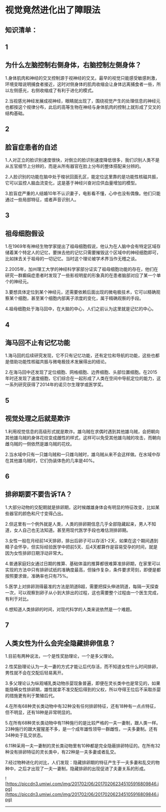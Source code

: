 # 视觉竟然进化出了障眼法

## 知识清单：

## 1

## 为什么左脑控制右侧身体，右脑控制左侧身体？

1.身体肌肉和神经的交叉控制源于视神经的交叉。最早的视觉只能感受敏感刺激，环境变暗说明捕食者接近，这时对侧身体的肌肉收缩会让身体远离捕食者一些，所以左侧感光，右侧收缩成了有利于进化的模式。

2.当视感光神经发展成视神经，眼睛就出现了，围绕视觉产生的处理信息的神经元也都按这个规律分布，此后的高等生物在神经与身体肌肉的控制上就形成了交叉的结构基础。

## 2

## 脸盲症患者的自述

1.人对正立的脸识别速度很快，对倒立的脸识别速度降低很多，我们识别人类不是从五官细节上分辨的，而是从所有器官在脸上分布的整体搭配来分辨的。

2.人脸识别的功能在脑中处于梭状回面孔区，能定位这里靠的是功能性核磁共振，它可以监控人脑血流变化，这是基于神经兴奋对应供血量增加的模型。

3.脸盲症严重的人结婚10年不认识妻子，电影看不懂，心中也没有偶像。他们只能通过一些局部特征，或者声音识别人。

## 3

## 祖母细胞假设

1.在1969年有神经生物学家提出了祖母细胞假说，他认为在人脑中会有特定区域存储着某个特定人的记忆，要抹去他的记忆只需要摧毁这个区域中的神经细胞即可，比如抹去关于祖母的一切记忆。当时这个理论被学术界当作无稽之谈。

2.2005年，加州理工大学的神经科学家部分证实了祖母细胞功能的存在，他们在研究一群癫痫症患者时发现了一些影视明星的形象真的在患者脑部对应了某一个单个的神经元。

3.要想具体定位到某个神经元，还需要依赖后面出现的微电极技术，它可以精确观察某个细胞，甚至某个细胞内部离子浓度的变化，属于精确观察的手段。

4.祖母细胞处于海马回中，在大脑的中心，人们之前认为这里就是记忆的中心。

## 4

## 海马回不止有记忆功能

1.海马回的后续研究发现，它不只有记忆功能，还有定位和导航的功能，这些也都是借助功能性核磁共振与微电极技术发展得出的结论。

2.在海马回中还发现了定位细胞、网格细胞、边界细胞、头部位置细胞。在2015年时还发现了速度细胞，它们综合在一起形成了人类在空间中导航定位的能力，这一系列研究获得了2014年的诺贝尔生理学或医学奖。

## 5

## 视觉处理之后就是欺诈

1.利用视觉信息的高级形式就是欺诈。雄乌贼在求偶时遇到其他雄乌贼，会把朝向其他雄乌贼的身体花纹变成雌性的样式，这样可以免受其他雄乌贼的攻击，而朝向雌乌贼的一侧依然是雄乌贼的花纹。

2.当水域中只有一只雄乌贼和一只雌乌贼时，雄乌贼从来不会这样做。在水域中存在其他雄乌贼时，它们伪装体色的几率是40%。

## 6

## 排卵期要不要告诉TA？

1.大部分动物的交配期就是排卵期，这时候雌雄身体会有明显的特征改变，比如某些器官的颜色和尺寸变得凸出。

2.但这里有一个例外就是人类，人类的排卵期信息几乎全部隐藏起来，男人不知道，女人自己也无法知道。甚至用现代医学手段也难估测排卵期。

3.女性一般在月经前14天排卵，排出后卵子可以存活1-2天，如果在这个期间遇到精子会怀孕，但实际经验医学中把前5天、后4天都算作是容易受孕的时间，就是因为女性排卵日期浮动非常大。

4.普通家庭妇女通过日期的推算、基础体温的推算都很难算准排卵期，在家里可以实现的方法中只有排卵试纸的准确度最高，但操作复杂，条件要求苛刻，即便是都按照要求做，准确率也只有75%。

5.医学上对排卵测得最准的方法是阴道B超，需要把探头伸进阴道，每隔一天探查一次，可以观察到卵子从小到大排出的过程，这也需要整个过程由一个医生完成，有利于对比。

6.想知道人类排卵的时间，对现代科学的人类来说依然是一个难题。

## 7

## 人类女性为什么会完全隐藏排卵信息？

1.目前有两种说法，一个是性奖励理论，一个是多父理论。

2.性奖励理论认为一夫一妻的方式才能让后代存活，而不知道女性什么时间排卵，男性就不会在交配后轻易离开。

3.多父理论认为纵观哺乳类动物杀婴现象普遍，即便在灵长类中也是常见的，如果能隐瞒女性排卵期，雄性就拿不准交配后得到的父权，所以夺得王位后不采取杀婴的措施更有利于繁殖后代。

4.在所有68种灵长类动物中有32种没有任何排卵特征，还有18种有一点点特征，但不明显，还有18种是非常明显的。

5.在所有68种灵长类动物中有11种施行的是比较严格的一夫一妻制，跟人类一样。23种施行的跟大猩猩差不多，是一个成年雄性领导一群雌性，一夫多妻制。还有34种处于乱交状态。

6.11种采用一夫一妻制的灵长类动物里有10种都是完全隐蔽排卵特征的。在所有32种没有排卵特征的灵长类中，有22种是一夫多妻或者乱交。

7.经过物种进化的对比，人们发现：隐藏排卵期的特征产生于一夫多妻和乱交的物种中，之后才出现了一夫一妻制，隐藏排卵的出现促进了夫妻关系的形成。

![https://piccdn3.umiwi.com/img/201702/06/201702062345105916809846.jpg](https://piccdn3.umiwi.com/img/201702/06/201702062345105916809846.jpg)

---
